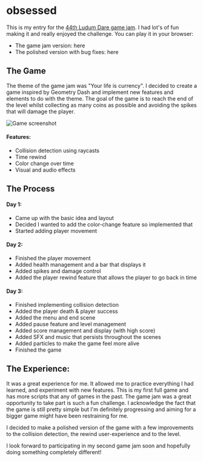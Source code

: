 # obsessed
This is my entry for the [44th Ludum Dare game jam](https://ldjam.com/events/ludum-dare/44/obsessed). I had lot's of fun making it and really enjoyed the challenge.
You can play it in your browser:
* The game jam version: here
* The polished version with bug fixes: here

## The Game
The theme of the game jam was "Your life is currency". I decided to create a game inspired by Geometry Dash and implement new features and elements to do with the theme.
The goal of the game is to reach the end of the level whilst collecting as many coins as possible and avoiding the spikes that will damage the player.

![ Game screenshot ]( https://oktarian.com/wp-content/obsessed-screenshot.png?_t=1556624914 "Screenshot")

#### Features:
* Collision detection using raycasts
* Time rewind
* Color change over time
* Visual and audio effects

## The Process
#### Day 1:
* Came up with the basic idea and layout
* Decided I wanted to add the color-change feature so implemented that
* Started adding player movement

#### Day 2:
* Finished the player movement
* Added health management and a bar that displays it
* Added spikes and damage control
* Added the player rewind feature that allows the player to go back in time

#### Day 3:
* Finished implementing collision detection
* Added the player death & player success
* Added the menu and end scene
* Added pause feature and level management
* Added score management and display (with high score)
* Added SFX and music that persists throughout the scenes
* Added particles to make the game feel more alive
* Finished the game

## The Experience:
It was a great experience for me. It allowed me to practice everything I had learned, and experiment with new features. This is my first full game and has more scripts that any of games in the past.
The game jam was a great opportunity to take part is such a fun challenge. I acknowledge the fact that the game is still pretty simple but I'm definitely progressing and aiming for a bigger game might have been restraining for me.

I decided to make a polished version of the game with a few improvements to the collision detection, the rewind user-experience and to the level.

I look forward to participating in my second game jam soon and hopefully doing something completely different!
